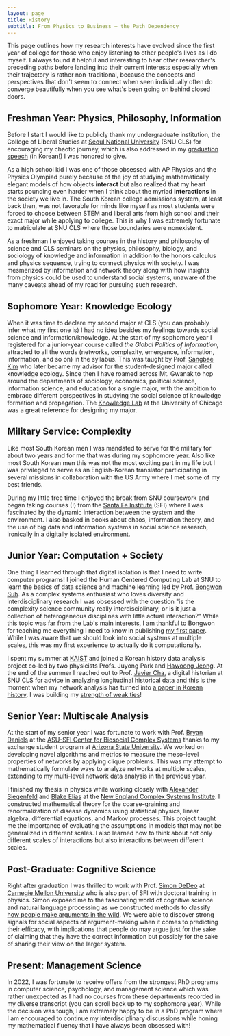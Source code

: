 ```yaml
---
layout: page
title: History
subtitle: From Physics to Business – the Path Dependency
---
```


This page outlines how my research interests have evolved since the first year of college for those who enjoy listening to other people's lives as I do myself. I always found it helpful and interesting to hear other researcher's preceding paths before landing into their current interests especially when their trajectory is rather non-traditional, because the concepts and perspectives that don't seem to connect when seen individually often do converge beautifully when you see what's been going on behind closed doors.


## Freshman Year: Physics, Philosophy, Information

Before I start I would like to publicly thank my undergraduate institution, the College of Liberal Studies at [Seoul National University](https://en.snu.ac.kr/) (SNU CLS) for encouraging my chaotic journey, which is also addressed in my [graduation speech](https://cls.snu.ac.kr/board/story/view/15889) (in Korean!) I was honored to give.

As a high school kid I was one of those obsessed with AP Physics and the Physics Olympiad purely because of the joy of studying mathematically elegant models of how objects **interact** but also realized that my heart starts pounding even harder when I think about the myriad **interactions** in the society we live in. The South Korean college admissions system, at least back then, was not favorable for minds like myself as most students were forced to choose between STEM and liberal arts from high school and their exact major while applying to college. This is why I was extremely fortunate to matriculate at SNU CLS where those boundaries were nonexistent. 

As a freshman I enjoyed taking courses in the history and philosophy of science and CLS seminars on the physics, philosophy, biology, and sociology of knowledge and information in addition to the honors calculus and physics sequence, trying to connect physics with society. I was mesmerized by information and network theory along with how insights from physics could be used to understand social systems, unaware of the many caveats ahead of my road for pursuing such research.

## Sophomore Year: Knowledge Ecology

When it was time to declare my second major at CLS (you can probably infer what my first one is) I had no idea besides my feelings towards social science and information/knowledge. At the start of my sophomore year I registered for a junior-year course called *the Global Politics of Information,* attracted to all the words (networks, complexity, emergence, information, information, and so on) in the syllabus. This was taught by Prof. [Sangbae Kim](http://www.sangkim.net/index-e.html) who later became my advisor for the student-designed major called knowledge ecology. Since then I have roamed across Mt. Gwanak to hop around the departments of sociology, economics, political science, information science, and education for a single major, with the ambition to embrace different perspectives in studying the social science of knowledge formation and propagation. The [Knowledge Lab](https://www.knowledgelab.org/) at the University of Chicago was a great reference for designing my major.

## Military Service: Complexity

Like most South Korean men I was mandated to serve for the military for about two years and for me that was during my sophomore year. Also like most South Korean men this was not the most exciting part in my life but I was privileged to serve as an English-Korean translator participating in several missions in collaboration with the US Army where I met some of my best friends.

During my little free time I enjoyed the break from SNU coursework and began taking courses (!) from the [Santa Fe Institute](https://www.santafe.edu/) (SFI) where I was fascinated by the dynamic interaction between the system and the environment. I also basked in books about chaos, information theory, and the use of big data and information systems in social science research, ironically in a digitally isolated environment. 

<!---
*The Information* and *Chaos* by James Gleick, *Why Information Grows* by [César Hidalgo](https://cesarhidalgo.com/), and *Social Physics* by [Sandy Pentland](https://www.media.mit.edu/people/sandy/overview/) are examples of books that bought my attention in data science, information system, and complexity science while I was ironically living in a digitally isolated environment. Back then I thought the [Media Lab](https://www.media.mit.edu/) and the [Institute for Data, Systems, and Society](https://idss.mit.edu/) were relatively less scant shot for getting into MIT.
--->

## Junior Year: Computation + Society

<!---
While I was browsing through all these books and SFI materials my junior year goal became clear: understand quantum/statistical mechanics and learn how to code. I cannot say much about the former except that I enjoyed it so much that I did not want the semesters to end and that this experience was a big jump in my mathematical maturity (I'm writing a post about why you should take these even though you're not a physics student).
--->

One thing I learned through that digital isolation is that I need to write computer programs! I joined the Human Centered Computing Lab at SNU to learn the basics of data science and machine learning led by Prof. [Bongwon Suh](https://scholar.google.co.kr/citations?user=-nlhtEkAAAAJ&hl=en). As a complex systems enthusiast who loves diversity and interdisciplinary research I was obsessed with the question "is the complexity science community really interdisciplinary, or is it just a collection of heterogeneous disciplines with little actual interaction?" While this topic was far from the Lab's main interests, I am thankful to Bongwon for teaching me everything I need to know in publishing [my first paper](https://link.springer.com/chapter/10.1007/978-3-030-67318-5_26). While I was aware that we should look into social systems at multiple scales, this was my first experience to actually do it computationally.

I spent my summer at [KAIST](https://www.kaist.ac.kr/en/) and joined a Korean history data analysis project co-led by two physicists Profs. Juyong Park and [Hawoong Jeong](https://scholar.google.com/citations?user=-Jhj6swAAAAJ&hl=en). At the end of the summer I reached out to Prof. [Javier Cha](https://javiercha.com/), a digital historian at SNU CLS for advice in analyzing longitudinal historical data and this is the moment when my network analysis has turned into [a paper in Korean history](https://ijkh.khistory.org/journal/view.php?number=540). I was building my [strength of weak ties](https://www.journals.uchicago.edu/doi/abs/10.1086/225469)! 

## Senior Year: Multiscale Analysis

At the start of my senior year I was fortunate to work with Prof. [Bryan Daniels](https://www.public.asu.edu/~bdaniel6/) at the [ASU-SFI Center for Biosocial Complex Systems](https://www.santafe.edu/research/initiatives/asu-sfi-center-biosocial-complex-systems) thanks to my exchange student program at [Arizona State University](https://www.asu.edu/). We worked on developing novel algorithms and metrics to measure the meso-level properties of networks by applying clique problems. This was my attempt to mathematically formulate ways to analyze networks at multiple scales, extending to my multi-level network data analysis in the previous year.

I finished my thesis in physics while working closely with [Alexander Siegenfeld](https://scholar.google.com/citations?user=aXMvbIUAAAAJ&hl=en) and [Blake Elias](http://blakeelias.name/) at the [New England Complex Systems Institute](https://necsi.edu/). I constructed mathematical theory for the coarse-graining and renormalization of disease dynamics using statistical physics, linear algebra, differential equations, and Markov processes. This project taught me the importance of evaluating the assumptions in models that may not be generalized in different scales. I also learned how to think about not only different scales of interactions but also interactions between different scales.

## Post-Graduate: Cognitive Science

Right after graduation I was thrilled to work with Prof. [Simon DeDeo](https://sites.santafe.edu/~simon/) at [Carnegie Mellon University](https://www.cmu.edu/) who is also part of SFI with doctoral training in physics. Simon exposed me to the fascinating world of cognitive science and natural language processing as we constructed methods to classify [how people make arguments in the wild](https://escholarship.org/uc/item/20n240qq). We were able to discover strong signals for social aspects of argument-making when it comes to predicting their efficacy, with implications that people do may argue just for the sake of claiming that they have the correct information but possibly for the sake of sharing their view on the larger system. 

## Present: Management Science

In 2022, I was fortunate to receive offers from the strongest PhD programs in computer science, psychology, and management science which was rather unexpected as I had no courses from these departments recorded in my diverse transcript (you can scroll back up to my sophomore year). While the decision was tough, I am extremely happy to be in a PhD program where I am encouraged to continue my interdisciplinary discussions while honing my mathematical fluency that I have always been obsessed with!
